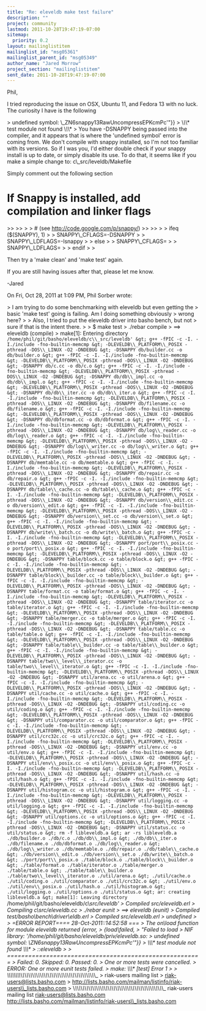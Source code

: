 ```yaml
---
title: "Re: eleveldb make test failure"
description: ""
project: community
lastmod: 2011-10-28T19:47:19-07:00
sitemap:
  priority: 0.2
layout: mailinglistitem
mailinglist_id: "msg05361"
mailinglist_parent_id: "msg05349"
author_name: "Jared Morrow"
project_section: "mailinglistitem"
sent_date: 2011-10-28T19:47:19-07:00
---
```



Phil,

I tried reproducing the issue on OSX, Ubuntu 11, and Fedora 13 with no luck.
 The curiosity I have is the following

&gt; undefined symbol: \\_ZN6snappy13RawUncompressEPKcmPc'"}}
&gt; \\*\\*\\* test module not found \\*\\*\\*
&gt;
You have -DSNAPPY being passed into the compiler, and it appears that is
where the 'undefined symbol' error is coming from. We don't compile with
snappy installed, so I'm not too familiar with its versions. So if I was
you, I'd either double check if your snappy install is up to date, or simply
disable its use. To do that, it seems like if you make a simple change to:
 c\\_src/leveldb/Makefile

Simply comment out the following section

# If Snappy is installed, add compilation and linker flags
&gt;&gt;
&gt;&gt;
&gt;
&gt; # (see http://code.google.com/p/snappy/)
&gt;&gt;
&gt;&gt;
&gt;
&gt; ifeq ($(SNAPPY), 1)
&gt;
&gt; SNAPPY\\_CFLAGS=-DSNAPPY
&gt;
&gt; SNAPPY\\_LDFLAGS=-lsnappy
&gt;
&gt; else
&gt;
&gt; SNAPPY\\_CFLAGS=
&gt;
&gt; SNAPPY\\_LDFLAGS=
&gt;
&gt; endif
&gt;
&gt;


Then try a 'make clean' and 'make test' again.

If you are still having issues after that, please let me know.

-Jared



On Fri, Oct 28, 2011 at 1:09 PM, Phil Sorber  wrote:

&gt; I am trying to do some benchmarking with eleveldb but even getting the
&gt; basic 'make test' going is failing. Am I doing something obviously
&gt; wrong here?
&gt;
&gt; Also, I tried to put the eleveldb driver into basho bench, but not
&gt; sure if that is the intent there.
&gt;
&gt; $ make test
&gt; ./rebar compile
&gt; ==&gt; eleveldb (compile)
&gt; make[1]: Entering directory `/home/phil/git/basho/eleveldb/c\\_src/leveldb'
&gt; g++ -fPIC -c -I. -I./include -fno-builtin-memcmp
&gt; -DLEVELDB\\_PLATFORM\\_POSIX -pthread -DOS\\_LINUX -O2 -DNDEBUG
&gt; -DSNAPPY db/builder.cc -o db/builder.o
&gt; g++ -fPIC -c -I. -I./include -fno-builtin-memcmp
&gt; -DLEVELDB\\_PLATFORM\\_POSIX -pthread -DOS\\_LINUX -O2 -DNDEBUG
&gt; -DSNAPPY db/c.cc -o db/c.o
&gt; g++ -fPIC -c -I. -I./include -fno-builtin-memcmp
&gt; -DLEVELDB\\_PLATFORM\\_POSIX -pthread -DOS\\_LINUX -O2 -DNDEBUG
&gt; -DSNAPPY db/db\\_impl.cc -o db/db\\_impl.o
&gt; g++ -fPIC -c -I. -I./include -fno-builtin-memcmp
&gt; -DLEVELDB\\_PLATFORM\\_POSIX -pthread -DOS\\_LINUX -O2 -DNDEBUG
&gt; -DSNAPPY db/db\\_iter.cc -o db/db\\_iter.o
&gt; g++ -fPIC -c -I. -I./include -fno-builtin-memcmp
&gt; -DLEVELDB\\_PLATFORM\\_POSIX -pthread -DOS\\_LINUX -O2 -DNDEBUG
&gt; -DSNAPPY db/filename.cc -o db/filename.o
&gt; g++ -fPIC -c -I. -I./include -fno-builtin-memcmp
&gt; -DLEVELDB\\_PLATFORM\\_POSIX -pthread -DOS\\_LINUX -O2 -DNDEBUG
&gt; -DSNAPPY db/dbformat.cc -o db/dbformat.o
&gt; g++ -fPIC -c -I. -I./include -fno-builtin-memcmp
&gt; -DLEVELDB\\_PLATFORM\\_POSIX -pthread -DOS\\_LINUX -O2 -DNDEBUG
&gt; -DSNAPPY db/log\\_reader.cc -o db/log\\_reader.o
&gt; g++ -fPIC -c -I. -I./include -fno-builtin-memcmp
&gt; -DLEVELDB\\_PLATFORM\\_POSIX -pthread -DOS\\_LINUX -O2 -DNDEBUG
&gt; -DSNAPPY db/log\\_writer.cc -o db/log\\_writer.o
&gt; g++ -fPIC -c -I. -I./include -fno-builtin-memcmp
&gt; -DLEVELDB\\_PLATFORM\\_POSIX -pthread -DOS\\_LINUX -O2 -DNDEBUG
&gt; -DSNAPPY db/memtable.cc -o db/memtable.o
&gt; g++ -fPIC -c -I. -I./include -fno-builtin-memcmp
&gt; -DLEVELDB\\_PLATFORM\\_POSIX -pthread -DOS\\_LINUX -O2 -DNDEBUG
&gt; -DSNAPPY db/repair.cc -o db/repair.o
&gt; g++ -fPIC -c -I. -I./include -fno-builtin-memcmp
&gt; -DLEVELDB\\_PLATFORM\\_POSIX -pthread -DOS\\_LINUX -O2 -DNDEBUG
&gt; -DSNAPPY db/table\\_cache.cc -o db/table\\_cache.o
&gt; g++ -fPIC -c -I. -I./include -fno-builtin-memcmp
&gt; -DLEVELDB\\_PLATFORM\\_POSIX -pthread -DOS\\_LINUX -O2 -DNDEBUG
&gt; -DSNAPPY db/version\\_edit.cc -o db/version\\_edit.o
&gt; g++ -fPIC -c -I. -I./include -fno-builtin-memcmp
&gt; -DLEVELDB\\_PLATFORM\\_POSIX -pthread -DOS\\_LINUX -O2 -DNDEBUG
&gt; -DSNAPPY db/version\\_set.cc -o db/version\\_set.o
&gt; g++ -fPIC -c -I. -I./include -fno-builtin-memcmp
&gt; -DLEVELDB\\_PLATFORM\\_POSIX -pthread -DOS\\_LINUX -O2 -DNDEBUG
&gt; -DSNAPPY db/write\\_batch.cc -o db/write\\_batch.o
&gt; g++ -fPIC -c -I. -I./include -fno-builtin-memcmp
&gt; -DLEVELDB\\_PLATFORM\\_POSIX -pthread -DOS\\_LINUX -O2 -DNDEBUG
&gt; -DSNAPPY port/port\\_posix.cc -o port/port\\_posix.o
&gt; g++ -fPIC -c -I. -I./include -fno-builtin-memcmp
&gt; -DLEVELDB\\_PLATFORM\\_POSIX -pthread -DOS\\_LINUX -O2 -DNDEBUG
&gt; -DSNAPPY table/block.cc -o table/block.o
&gt; g++ -fPIC -c -I. -I./include -fno-builtin-memcmp
&gt; -DLEVELDB\\_PLATFORM\\_POSIX -pthread -DOS\\_LINUX -O2 -DNDEBUG
&gt; -DSNAPPY table/block\\_builder.cc -o table/block\\_builder.o
&gt; g++ -fPIC -c -I. -I./include -fno-builtin-memcmp
&gt; -DLEVELDB\\_PLATFORM\\_POSIX -pthread -DOS\\_LINUX -O2 -DNDEBUG
&gt; -DSNAPPY table/format.cc -o table/format.o
&gt; g++ -fPIC -c -I. -I./include -fno-builtin-memcmp
&gt; -DLEVELDB\\_PLATFORM\\_POSIX -pthread -DOS\\_LINUX -O2 -DNDEBUG
&gt; -DSNAPPY table/iterator.cc -o table/iterator.o
&gt; g++ -fPIC -c -I. -I./include -fno-builtin-memcmp
&gt; -DLEVELDB\\_PLATFORM\\_POSIX -pthread -DOS\\_LINUX -O2 -DNDEBUG
&gt; -DSNAPPY table/merger.cc -o table/merger.o
&gt; g++ -fPIC -c -I. -I./include -fno-builtin-memcmp
&gt; -DLEVELDB\\_PLATFORM\\_POSIX -pthread -DOS\\_LINUX -O2 -DNDEBUG
&gt; -DSNAPPY table/table.cc -o table/table.o
&gt; g++ -fPIC -c -I. -I./include -fno-builtin-memcmp
&gt; -DLEVELDB\\_PLATFORM\\_POSIX -pthread -DOS\\_LINUX -O2 -DNDEBUG
&gt; -DSNAPPY table/table\\_builder.cc -o table/table\\_builder.o
&gt; g++ -fPIC -c -I. -I./include -fno-builtin-memcmp
&gt; -DLEVELDB\\_PLATFORM\\_POSIX -pthread -DOS\\_LINUX -O2 -DNDEBUG
&gt; -DSNAPPY table/two\\_level\\_iterator.cc -o table/two\\_level\\_iterator.o
&gt; g++ -fPIC -c -I. -I./include -fno-builtin-memcmp
&gt; -DLEVELDB\\_PLATFORM\\_POSIX -pthread -DOS\\_LINUX -O2 -DNDEBUG
&gt; -DSNAPPY util/arena.cc -o util/arena.o
&gt; g++ -fPIC -c -I. -I./include -fno-builtin-memcmp
&gt; -DLEVELDB\\_PLATFORM\\_POSIX -pthread -DOS\\_LINUX -O2 -DNDEBUG
&gt; -DSNAPPY util/cache.cc -o util/cache.o
&gt; g++ -fPIC -c -I. -I./include -fno-builtin-memcmp
&gt; -DLEVELDB\\_PLATFORM\\_POSIX -pthread -DOS\\_LINUX -O2 -DNDEBUG
&gt; -DSNAPPY util/coding.cc -o util/coding.o
&gt; g++ -fPIC -c -I. -I./include -fno-builtin-memcmp
&gt; -DLEVELDB\\_PLATFORM\\_POSIX -pthread -DOS\\_LINUX -O2 -DNDEBUG
&gt; -DSNAPPY util/comparator.cc -o util/comparator.o
&gt; g++ -fPIC -c -I. -I./include -fno-builtin-memcmp
&gt; -DLEVELDB\\_PLATFORM\\_POSIX -pthread -DOS\\_LINUX -O2 -DNDEBUG
&gt; -DSNAPPY util/crc32c.cc -o util/crc32c.o
&gt; g++ -fPIC -c -I. -I./include -fno-builtin-memcmp
&gt; -DLEVELDB\\_PLATFORM\\_POSIX -pthread -DOS\\_LINUX -O2 -DNDEBUG
&gt; -DSNAPPY util/env.cc -o util/env.o
&gt; g++ -fPIC -c -I. -I./include -fno-builtin-memcmp
&gt; -DLEVELDB\\_PLATFORM\\_POSIX -pthread -DOS\\_LINUX -O2 -DNDEBUG
&gt; -DSNAPPY util/env\\_posix.cc -o util/env\\_posix.o
&gt; g++ -fPIC -c -I. -I./include -fno-builtin-memcmp
&gt; -DLEVELDB\\_PLATFORM\\_POSIX -pthread -DOS\\_LINUX -O2 -DNDEBUG
&gt; -DSNAPPY util/hash.cc -o util/hash.o
&gt; g++ -fPIC -c -I. -I./include -fno-builtin-memcmp
&gt; -DLEVELDB\\_PLATFORM\\_POSIX -pthread -DOS\\_LINUX -O2 -DNDEBUG
&gt; -DSNAPPY util/histogram.cc -o util/histogram.o
&gt; g++ -fPIC -c -I. -I./include -fno-builtin-memcmp
&gt; -DLEVELDB\\_PLATFORM\\_POSIX -pthread -DOS\\_LINUX -O2 -DNDEBUG
&gt; -DSNAPPY util/logging.cc -o util/logging.o
&gt; g++ -fPIC -c -I. -I./include -fno-builtin-memcmp
&gt; -DLEVELDB\\_PLATFORM\\_POSIX -pthread -DOS\\_LINUX -O2 -DNDEBUG
&gt; -DSNAPPY util/options.cc -o util/options.o
&gt; g++ -fPIC -c -I. -I./include -fno-builtin-memcmp
&gt; -DLEVELDB\\_PLATFORM\\_POSIX -pthread -DOS\\_LINUX -O2 -DNDEBUG
&gt; -DSNAPPY util/status.cc -o util/status.o
&gt; rm -f libleveldb.a
&gt; ar -rs libleveldb.a ./db/builder.o ./db/c.o ./db/db\\_impl.o
&gt; ./db/db\\_iter.o ./db/filename.o ./db/dbformat.o ./db/log\\_reader.o
&gt; ./db/log\\_writer.o ./db/memtable.o ./db/repair.o ./db/table\\_cache.o
&gt; ./db/version\\_edit.o ./db/version\\_set.o ./db/write\\_batch.o
&gt; ./port/port\\_posix.o ./table/block.o ./table/block\\_builder.o
&gt; ./table/format.o ./table/iterator.o ./table/merger.o ./table/table.o
&gt; ./table/table\\_builder.o ./table/two\\_level\\_iterator.o ./util/arena.o
&gt; ./util/cache.o ./util/coding.o ./util/comparator.o ./util/crc32c.o
&gt; ./util/env.o ./util/env\\_posix.o ./util/hash.o ./util/histogram.o
&gt; ./util/logging.o ./util/options.o ./util/status.o
&gt; ar: creating libleveldb.a
&gt; make[1]: Leaving directory `/home/phil/git/basho/eleveldb/c\\_src/leveldb'
&gt; Compiled src/eleveldb.erl
&gt; Compiling c\\_src/eleveldb.cc
&gt; ./rebar eunit
&gt; ==&gt; eleveldb (eunit)
&gt; Compiled test/basho\\_bench\\_driver\\_eldb.erl
&gt; Compiled src/eleveldb.erl
&gt; undefined
&gt;
&gt; =ERROR REPORT==== 28-Oct-2011::14:52:58 ===
&gt; The on\\_load function for module eleveldb returned {error,
&gt; {load\\_failed,
&gt; "Failed to load
&gt; NIF library: '/home/phil/git/basho/eleveldb/priv/eleveldb.so:
&gt; undefined symbol: \\_ZN6snappy13RawUncompressEPKcmPc'"}}
&gt; \\*\\*\\* test module not found \\*\\*\\*
&gt; ::eleveldb
&gt;
&gt; =======================================================
&gt; Failed: 0. Skipped: 0. Passed: 0.
&gt; One or more tests were cancelled.
&gt; ERROR: One or more eunit tests failed.
&gt; make: \\*\\*\\* [test] Error 1
&gt;
&gt; \\_\\_\\_\\_\\_\\_\\_\\_\\_\\_\\_\\_\\_\\_\\_\\_\\_\\_\\_\\_\\_\\_\\_\\_\\_\\_\\_\\_\\_\\_\\_\\_\\_\\_\\_\\_\\_\\_\\_\\_\\_\\_\\_\\_\\_\\_\\_
&gt; riak-users mailing list
&gt; riak-users@lists.basho.com
&gt; http://lists.basho.com/mailman/listinfo/riak-users\\_lists.basho.com
&gt;
\\_\\_\\_\\_\\_\\_\\_\\_\\_\\_\\_\\_\\_\\_\\_\\_\\_\\_\\_\\_\\_\\_\\_\\_\\_\\_\\_\\_\\_\\_\\_\\_\\_\\_\\_\\_\\_\\_\\_\\_\\_\\_\\_\\_\\_\\_\\_
riak-users mailing list
riak-users@lists.basho.com
http://lists.basho.com/mailman/listinfo/riak-users\\_lists.basho.com

